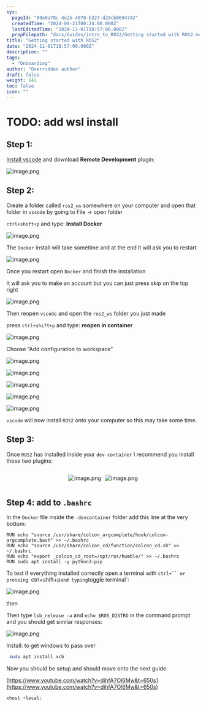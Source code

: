 ```yaml
---
sys:
  pageId: "89e0a78c-4e2b-4070-b327-d28cb0694742"
  createdTime: "2024-08-21T00:24:00.000Z"
  lastEditedTime: "2024-11-01T18:57:00.000Z"
  propFilepath: "docs/Guides/intro_to_ROS2/Getting started with ROS2.md"
title: "Getting started with ROS2"
date: "2024-11-01T18:57:00.000Z"
description: ""
tags:
  - "Onboarding"
author: "Overridden author"
draft: false
weight: 141
toc: false
icon: ""
---
```


# TODO: add wsl install

## Step 1:

[Install vscode](https://code.visualstudio.com/download) and download **Remote Development** plugin:

![image.png](https://prod-files-secure.s3.us-west-2.amazonaws.com/d518164a-d88e-44d1-a4ee-3adb3bd8bce0/efb52993-1881-4a40-b95e-6f020334f022/image.png?X-Amz-Algorithm=AWS4-HMAC-SHA256&X-Amz-Content-Sha256=UNSIGNED-PAYLOAD&X-Amz-Credential=ASIAZI2LB466QAUOUJUC%2F20250413%2Fus-west-2%2Fs3%2Faws4_request&X-Amz-Date=20250413T170344Z&X-Amz-Expires=3600&X-Amz-Security-Token=IQoJb3JpZ2luX2VjEHUaCXVzLXdlc3QtMiJHMEUCIQCQMHQiEvTPrgDxxhI7i06%2B6d1jwJLpx98TBAjmBPS4MAIgAg78%2B6HJ0KuztO9Xi6KTvUx6x1geBObVzkuWjWVuCH8qiAQI7v%2F%2F%2F%2F%2F%2F%2F%2F%2F%2FARAAGgw2Mzc0MjMxODM4MDUiDBKwLXWxxoqusaSrtyrcAzvfR6AmtXNlrsJWpKNiIMdYDBOwALJa2mKJVvl2JiQVCV%2FkTjHJebROaKuj1GU4f0Pma4WRb2LAvnUjDinVFrixdFRlCRobHzMnNZHLR9zmQp0Nfy%2FFCOq3YWcSva7hhBIcI55PPJ0KCwqFKVXC1Yeysa0cICuAahnmVGTvQBrUOc91GQtVipyOezeZ75UADUYBqxBKIYIORM08DKOdz9OPeMrRMB5GlC4g8aCI7QUKx%2FZqKN%2BCnyWjDmx88GsVnbgfGjoDJ80K7FxI9n0%2BkanScIoyfUhA2qbfVLXH56DFbLFhDWTjSZu3hEPe6SUvoVwMA%2Bq0oBV7Gt0GhnXIEU%2FOUhb0er6UXcJrF5O2X%2BppJRQkNMHX7A6DgMVu82u6GWR26ApOLx87R1dd3F%2F8eB6X1VQ2Bs4R3huCZnJ%2BONS%2FvyOhSyOV5PJEDrqRfGJ%2FG%2FzEbrfXVwMqD2G6BG7KYR4yeHbIXp4g4GZgU9BS3ubJbh2nD59KWrD1Qn9Zo6aTEd2QwJlUTsHjsAaiBJaTOGR%2F%2FQUgKyl3hphvwKbCA6krHf0YYOlsvoJ689MSQ%2F3moobyhHClZZOEJ%2BTMijWZnjOiG6x5%2B%2FwNyO4mPiutu5t6HnrPpPbLeO81rVijMJru7r8GOqUBorI8X80G86%2BYywbc3z2rNkdNBVpvZNvWj%2FSAgOaOMQtg8ZoaEoBpf9oypmZ1O0%2BxQL%2BCUgh5eQrLqLc%2Bwg8T9WsuNzfi7vqVZMRq%2Bi8Zh2x7mgi0SS3po1WBt6k1VVAsndnFrHnw8dyQOsiIKKVj3aXV1EHmd0sYkCah%2B3PljEENVJeppV3XZEKZ3siwEPiHljzvZcDwaXMri9A4A7klM6O3RtvD&X-Amz-Signature=29f3df636a27c418b9f3380a1ed9074096fd7fc00f50979fa0233e03a6eb4070&X-Amz-SignedHeaders=host&x-id=GetObject)

## Step 2:

Create a folder called `ros2_ws` somewhere on your computer and open that folder in `vscode` by going to File → open folder 

`ctrl+shift+p` and type: **Install Docker**

![image.png](https://prod-files-secure.s3.us-west-2.amazonaws.com/d518164a-d88e-44d1-a4ee-3adb3bd8bce0/2269dc0e-1cd5-47ff-bceb-c04ad9b2eab0/image.png?X-Amz-Algorithm=AWS4-HMAC-SHA256&X-Amz-Content-Sha256=UNSIGNED-PAYLOAD&X-Amz-Credential=ASIAZI2LB466QAUOUJUC%2F20250413%2Fus-west-2%2Fs3%2Faws4_request&X-Amz-Date=20250413T170344Z&X-Amz-Expires=3600&X-Amz-Security-Token=IQoJb3JpZ2luX2VjEHUaCXVzLXdlc3QtMiJHMEUCIQCQMHQiEvTPrgDxxhI7i06%2B6d1jwJLpx98TBAjmBPS4MAIgAg78%2B6HJ0KuztO9Xi6KTvUx6x1geBObVzkuWjWVuCH8qiAQI7v%2F%2F%2F%2F%2F%2F%2F%2F%2F%2FARAAGgw2Mzc0MjMxODM4MDUiDBKwLXWxxoqusaSrtyrcAzvfR6AmtXNlrsJWpKNiIMdYDBOwALJa2mKJVvl2JiQVCV%2FkTjHJebROaKuj1GU4f0Pma4WRb2LAvnUjDinVFrixdFRlCRobHzMnNZHLR9zmQp0Nfy%2FFCOq3YWcSva7hhBIcI55PPJ0KCwqFKVXC1Yeysa0cICuAahnmVGTvQBrUOc91GQtVipyOezeZ75UADUYBqxBKIYIORM08DKOdz9OPeMrRMB5GlC4g8aCI7QUKx%2FZqKN%2BCnyWjDmx88GsVnbgfGjoDJ80K7FxI9n0%2BkanScIoyfUhA2qbfVLXH56DFbLFhDWTjSZu3hEPe6SUvoVwMA%2Bq0oBV7Gt0GhnXIEU%2FOUhb0er6UXcJrF5O2X%2BppJRQkNMHX7A6DgMVu82u6GWR26ApOLx87R1dd3F%2F8eB6X1VQ2Bs4R3huCZnJ%2BONS%2FvyOhSyOV5PJEDrqRfGJ%2FG%2FzEbrfXVwMqD2G6BG7KYR4yeHbIXp4g4GZgU9BS3ubJbh2nD59KWrD1Qn9Zo6aTEd2QwJlUTsHjsAaiBJaTOGR%2F%2FQUgKyl3hphvwKbCA6krHf0YYOlsvoJ689MSQ%2F3moobyhHClZZOEJ%2BTMijWZnjOiG6x5%2B%2FwNyO4mPiutu5t6HnrPpPbLeO81rVijMJru7r8GOqUBorI8X80G86%2BYywbc3z2rNkdNBVpvZNvWj%2FSAgOaOMQtg8ZoaEoBpf9oypmZ1O0%2BxQL%2BCUgh5eQrLqLc%2Bwg8T9WsuNzfi7vqVZMRq%2Bi8Zh2x7mgi0SS3po1WBt6k1VVAsndnFrHnw8dyQOsiIKKVj3aXV1EHmd0sYkCah%2B3PljEENVJeppV3XZEKZ3siwEPiHljzvZcDwaXMri9A4A7klM6O3RtvD&X-Amz-Signature=5d154c53de23236820e931cd14337233c3d6eca961f835ea6132fa35d4b90f90&X-Amz-SignedHeaders=host&x-id=GetObject)

The `Docker` install will take sometime and at the end it will ask you to restart

![image.png](https://prod-files-secure.s3.us-west-2.amazonaws.com/d518164a-d88e-44d1-a4ee-3adb3bd8bce0/ed233f78-be33-4b1f-b89c-9c346c0e961e/image.png?X-Amz-Algorithm=AWS4-HMAC-SHA256&X-Amz-Content-Sha256=UNSIGNED-PAYLOAD&X-Amz-Credential=ASIAZI2LB466QAUOUJUC%2F20250413%2Fus-west-2%2Fs3%2Faws4_request&X-Amz-Date=20250413T170344Z&X-Amz-Expires=3600&X-Amz-Security-Token=IQoJb3JpZ2luX2VjEHUaCXVzLXdlc3QtMiJHMEUCIQCQMHQiEvTPrgDxxhI7i06%2B6d1jwJLpx98TBAjmBPS4MAIgAg78%2B6HJ0KuztO9Xi6KTvUx6x1geBObVzkuWjWVuCH8qiAQI7v%2F%2F%2F%2F%2F%2F%2F%2F%2F%2FARAAGgw2Mzc0MjMxODM4MDUiDBKwLXWxxoqusaSrtyrcAzvfR6AmtXNlrsJWpKNiIMdYDBOwALJa2mKJVvl2JiQVCV%2FkTjHJebROaKuj1GU4f0Pma4WRb2LAvnUjDinVFrixdFRlCRobHzMnNZHLR9zmQp0Nfy%2FFCOq3YWcSva7hhBIcI55PPJ0KCwqFKVXC1Yeysa0cICuAahnmVGTvQBrUOc91GQtVipyOezeZ75UADUYBqxBKIYIORM08DKOdz9OPeMrRMB5GlC4g8aCI7QUKx%2FZqKN%2BCnyWjDmx88GsVnbgfGjoDJ80K7FxI9n0%2BkanScIoyfUhA2qbfVLXH56DFbLFhDWTjSZu3hEPe6SUvoVwMA%2Bq0oBV7Gt0GhnXIEU%2FOUhb0er6UXcJrF5O2X%2BppJRQkNMHX7A6DgMVu82u6GWR26ApOLx87R1dd3F%2F8eB6X1VQ2Bs4R3huCZnJ%2BONS%2FvyOhSyOV5PJEDrqRfGJ%2FG%2FzEbrfXVwMqD2G6BG7KYR4yeHbIXp4g4GZgU9BS3ubJbh2nD59KWrD1Qn9Zo6aTEd2QwJlUTsHjsAaiBJaTOGR%2F%2FQUgKyl3hphvwKbCA6krHf0YYOlsvoJ689MSQ%2F3moobyhHClZZOEJ%2BTMijWZnjOiG6x5%2B%2FwNyO4mPiutu5t6HnrPpPbLeO81rVijMJru7r8GOqUBorI8X80G86%2BYywbc3z2rNkdNBVpvZNvWj%2FSAgOaOMQtg8ZoaEoBpf9oypmZ1O0%2BxQL%2BCUgh5eQrLqLc%2Bwg8T9WsuNzfi7vqVZMRq%2Bi8Zh2x7mgi0SS3po1WBt6k1VVAsndnFrHnw8dyQOsiIKKVj3aXV1EHmd0sYkCah%2B3PljEENVJeppV3XZEKZ3siwEPiHljzvZcDwaXMri9A4A7klM6O3RtvD&X-Amz-Signature=3093ee18946156d4248c4a0b766fa7112f637e24bbf2c6a78b68e2cce4a27a56&X-Amz-SignedHeaders=host&x-id=GetObject)

Once you restart open `Docker` and finish the installation

It will ask you to make an account but you can just press skip on the top right

![image.png](https://prod-files-secure.s3.us-west-2.amazonaws.com/d518164a-d88e-44d1-a4ee-3adb3bd8bce0/21010ad9-1659-4fd9-9f59-9932a09b2a3d/image.png?X-Amz-Algorithm=AWS4-HMAC-SHA256&X-Amz-Content-Sha256=UNSIGNED-PAYLOAD&X-Amz-Credential=ASIAZI2LB466QAUOUJUC%2F20250413%2Fus-west-2%2Fs3%2Faws4_request&X-Amz-Date=20250413T170344Z&X-Amz-Expires=3600&X-Amz-Security-Token=IQoJb3JpZ2luX2VjEHUaCXVzLXdlc3QtMiJHMEUCIQCQMHQiEvTPrgDxxhI7i06%2B6d1jwJLpx98TBAjmBPS4MAIgAg78%2B6HJ0KuztO9Xi6KTvUx6x1geBObVzkuWjWVuCH8qiAQI7v%2F%2F%2F%2F%2F%2F%2F%2F%2F%2FARAAGgw2Mzc0MjMxODM4MDUiDBKwLXWxxoqusaSrtyrcAzvfR6AmtXNlrsJWpKNiIMdYDBOwALJa2mKJVvl2JiQVCV%2FkTjHJebROaKuj1GU4f0Pma4WRb2LAvnUjDinVFrixdFRlCRobHzMnNZHLR9zmQp0Nfy%2FFCOq3YWcSva7hhBIcI55PPJ0KCwqFKVXC1Yeysa0cICuAahnmVGTvQBrUOc91GQtVipyOezeZ75UADUYBqxBKIYIORM08DKOdz9OPeMrRMB5GlC4g8aCI7QUKx%2FZqKN%2BCnyWjDmx88GsVnbgfGjoDJ80K7FxI9n0%2BkanScIoyfUhA2qbfVLXH56DFbLFhDWTjSZu3hEPe6SUvoVwMA%2Bq0oBV7Gt0GhnXIEU%2FOUhb0er6UXcJrF5O2X%2BppJRQkNMHX7A6DgMVu82u6GWR26ApOLx87R1dd3F%2F8eB6X1VQ2Bs4R3huCZnJ%2BONS%2FvyOhSyOV5PJEDrqRfGJ%2FG%2FzEbrfXVwMqD2G6BG7KYR4yeHbIXp4g4GZgU9BS3ubJbh2nD59KWrD1Qn9Zo6aTEd2QwJlUTsHjsAaiBJaTOGR%2F%2FQUgKyl3hphvwKbCA6krHf0YYOlsvoJ689MSQ%2F3moobyhHClZZOEJ%2BTMijWZnjOiG6x5%2B%2FwNyO4mPiutu5t6HnrPpPbLeO81rVijMJru7r8GOqUBorI8X80G86%2BYywbc3z2rNkdNBVpvZNvWj%2FSAgOaOMQtg8ZoaEoBpf9oypmZ1O0%2BxQL%2BCUgh5eQrLqLc%2Bwg8T9WsuNzfi7vqVZMRq%2Bi8Zh2x7mgi0SS3po1WBt6k1VVAsndnFrHnw8dyQOsiIKKVj3aXV1EHmd0sYkCah%2B3PljEENVJeppV3XZEKZ3siwEPiHljzvZcDwaXMri9A4A7klM6O3RtvD&X-Amz-Signature=2351c483e75805bdeb4612fc188d733994143d7fcc3fe78bb735d1ad54f2c205&X-Amz-SignedHeaders=host&x-id=GetObject)

Then reopen `vscode` and open the `ros2_ws` folder you just made

press `ctrl+shift+p` and type: **reopen in container**

![image.png](https://prod-files-secure.s3.us-west-2.amazonaws.com/d518164a-d88e-44d1-a4ee-3adb3bd8bce0/4e93b8c2-41ad-488c-8095-c74205196118/image.png?X-Amz-Algorithm=AWS4-HMAC-SHA256&X-Amz-Content-Sha256=UNSIGNED-PAYLOAD&X-Amz-Credential=ASIAZI2LB466QAUOUJUC%2F20250413%2Fus-west-2%2Fs3%2Faws4_request&X-Amz-Date=20250413T170344Z&X-Amz-Expires=3600&X-Amz-Security-Token=IQoJb3JpZ2luX2VjEHUaCXVzLXdlc3QtMiJHMEUCIQCQMHQiEvTPrgDxxhI7i06%2B6d1jwJLpx98TBAjmBPS4MAIgAg78%2B6HJ0KuztO9Xi6KTvUx6x1geBObVzkuWjWVuCH8qiAQI7v%2F%2F%2F%2F%2F%2F%2F%2F%2F%2FARAAGgw2Mzc0MjMxODM4MDUiDBKwLXWxxoqusaSrtyrcAzvfR6AmtXNlrsJWpKNiIMdYDBOwALJa2mKJVvl2JiQVCV%2FkTjHJebROaKuj1GU4f0Pma4WRb2LAvnUjDinVFrixdFRlCRobHzMnNZHLR9zmQp0Nfy%2FFCOq3YWcSva7hhBIcI55PPJ0KCwqFKVXC1Yeysa0cICuAahnmVGTvQBrUOc91GQtVipyOezeZ75UADUYBqxBKIYIORM08DKOdz9OPeMrRMB5GlC4g8aCI7QUKx%2FZqKN%2BCnyWjDmx88GsVnbgfGjoDJ80K7FxI9n0%2BkanScIoyfUhA2qbfVLXH56DFbLFhDWTjSZu3hEPe6SUvoVwMA%2Bq0oBV7Gt0GhnXIEU%2FOUhb0er6UXcJrF5O2X%2BppJRQkNMHX7A6DgMVu82u6GWR26ApOLx87R1dd3F%2F8eB6X1VQ2Bs4R3huCZnJ%2BONS%2FvyOhSyOV5PJEDrqRfGJ%2FG%2FzEbrfXVwMqD2G6BG7KYR4yeHbIXp4g4GZgU9BS3ubJbh2nD59KWrD1Qn9Zo6aTEd2QwJlUTsHjsAaiBJaTOGR%2F%2FQUgKyl3hphvwKbCA6krHf0YYOlsvoJ689MSQ%2F3moobyhHClZZOEJ%2BTMijWZnjOiG6x5%2B%2FwNyO4mPiutu5t6HnrPpPbLeO81rVijMJru7r8GOqUBorI8X80G86%2BYywbc3z2rNkdNBVpvZNvWj%2FSAgOaOMQtg8ZoaEoBpf9oypmZ1O0%2BxQL%2BCUgh5eQrLqLc%2Bwg8T9WsuNzfi7vqVZMRq%2Bi8Zh2x7mgi0SS3po1WBt6k1VVAsndnFrHnw8dyQOsiIKKVj3aXV1EHmd0sYkCah%2B3PljEENVJeppV3XZEKZ3siwEPiHljzvZcDwaXMri9A4A7klM6O3RtvD&X-Amz-Signature=5551659db736584448882511fb28b6452e57724383b214106f7675ef2ea40d70&X-Amz-SignedHeaders=host&x-id=GetObject)

Choose “Add configuration to workspace”

![image.png](https://prod-files-secure.s3.us-west-2.amazonaws.com/d518164a-d88e-44d1-a4ee-3adb3bd8bce0/9560b282-5060-4989-ba37-97e7b2c22476/image.png?X-Amz-Algorithm=AWS4-HMAC-SHA256&X-Amz-Content-Sha256=UNSIGNED-PAYLOAD&X-Amz-Credential=ASIAZI2LB466QAUOUJUC%2F20250413%2Fus-west-2%2Fs3%2Faws4_request&X-Amz-Date=20250413T170344Z&X-Amz-Expires=3600&X-Amz-Security-Token=IQoJb3JpZ2luX2VjEHUaCXVzLXdlc3QtMiJHMEUCIQCQMHQiEvTPrgDxxhI7i06%2B6d1jwJLpx98TBAjmBPS4MAIgAg78%2B6HJ0KuztO9Xi6KTvUx6x1geBObVzkuWjWVuCH8qiAQI7v%2F%2F%2F%2F%2F%2F%2F%2F%2F%2FARAAGgw2Mzc0MjMxODM4MDUiDBKwLXWxxoqusaSrtyrcAzvfR6AmtXNlrsJWpKNiIMdYDBOwALJa2mKJVvl2JiQVCV%2FkTjHJebROaKuj1GU4f0Pma4WRb2LAvnUjDinVFrixdFRlCRobHzMnNZHLR9zmQp0Nfy%2FFCOq3YWcSva7hhBIcI55PPJ0KCwqFKVXC1Yeysa0cICuAahnmVGTvQBrUOc91GQtVipyOezeZ75UADUYBqxBKIYIORM08DKOdz9OPeMrRMB5GlC4g8aCI7QUKx%2FZqKN%2BCnyWjDmx88GsVnbgfGjoDJ80K7FxI9n0%2BkanScIoyfUhA2qbfVLXH56DFbLFhDWTjSZu3hEPe6SUvoVwMA%2Bq0oBV7Gt0GhnXIEU%2FOUhb0er6UXcJrF5O2X%2BppJRQkNMHX7A6DgMVu82u6GWR26ApOLx87R1dd3F%2F8eB6X1VQ2Bs4R3huCZnJ%2BONS%2FvyOhSyOV5PJEDrqRfGJ%2FG%2FzEbrfXVwMqD2G6BG7KYR4yeHbIXp4g4GZgU9BS3ubJbh2nD59KWrD1Qn9Zo6aTEd2QwJlUTsHjsAaiBJaTOGR%2F%2FQUgKyl3hphvwKbCA6krHf0YYOlsvoJ689MSQ%2F3moobyhHClZZOEJ%2BTMijWZnjOiG6x5%2B%2FwNyO4mPiutu5t6HnrPpPbLeO81rVijMJru7r8GOqUBorI8X80G86%2BYywbc3z2rNkdNBVpvZNvWj%2FSAgOaOMQtg8ZoaEoBpf9oypmZ1O0%2BxQL%2BCUgh5eQrLqLc%2Bwg8T9WsuNzfi7vqVZMRq%2Bi8Zh2x7mgi0SS3po1WBt6k1VVAsndnFrHnw8dyQOsiIKKVj3aXV1EHmd0sYkCah%2B3PljEENVJeppV3XZEKZ3siwEPiHljzvZcDwaXMri9A4A7klM6O3RtvD&X-Amz-Signature=f5fa5094c1d055af508e50f8653e6051ae95d71362e7e9a8455f82c0ea881b96&X-Amz-SignedHeaders=host&x-id=GetObject)

![image.png](https://prod-files-secure.s3.us-west-2.amazonaws.com/d518164a-d88e-44d1-a4ee-3adb3bd8bce0/2ee63f81-886b-48e8-a553-dc6e5eac99e4/image.png?X-Amz-Algorithm=AWS4-HMAC-SHA256&X-Amz-Content-Sha256=UNSIGNED-PAYLOAD&X-Amz-Credential=ASIAZI2LB466QAUOUJUC%2F20250413%2Fus-west-2%2Fs3%2Faws4_request&X-Amz-Date=20250413T170344Z&X-Amz-Expires=3600&X-Amz-Security-Token=IQoJb3JpZ2luX2VjEHUaCXVzLXdlc3QtMiJHMEUCIQCQMHQiEvTPrgDxxhI7i06%2B6d1jwJLpx98TBAjmBPS4MAIgAg78%2B6HJ0KuztO9Xi6KTvUx6x1geBObVzkuWjWVuCH8qiAQI7v%2F%2F%2F%2F%2F%2F%2F%2F%2F%2FARAAGgw2Mzc0MjMxODM4MDUiDBKwLXWxxoqusaSrtyrcAzvfR6AmtXNlrsJWpKNiIMdYDBOwALJa2mKJVvl2JiQVCV%2FkTjHJebROaKuj1GU4f0Pma4WRb2LAvnUjDinVFrixdFRlCRobHzMnNZHLR9zmQp0Nfy%2FFCOq3YWcSva7hhBIcI55PPJ0KCwqFKVXC1Yeysa0cICuAahnmVGTvQBrUOc91GQtVipyOezeZ75UADUYBqxBKIYIORM08DKOdz9OPeMrRMB5GlC4g8aCI7QUKx%2FZqKN%2BCnyWjDmx88GsVnbgfGjoDJ80K7FxI9n0%2BkanScIoyfUhA2qbfVLXH56DFbLFhDWTjSZu3hEPe6SUvoVwMA%2Bq0oBV7Gt0GhnXIEU%2FOUhb0er6UXcJrF5O2X%2BppJRQkNMHX7A6DgMVu82u6GWR26ApOLx87R1dd3F%2F8eB6X1VQ2Bs4R3huCZnJ%2BONS%2FvyOhSyOV5PJEDrqRfGJ%2FG%2FzEbrfXVwMqD2G6BG7KYR4yeHbIXp4g4GZgU9BS3ubJbh2nD59KWrD1Qn9Zo6aTEd2QwJlUTsHjsAaiBJaTOGR%2F%2FQUgKyl3hphvwKbCA6krHf0YYOlsvoJ689MSQ%2F3moobyhHClZZOEJ%2BTMijWZnjOiG6x5%2B%2FwNyO4mPiutu5t6HnrPpPbLeO81rVijMJru7r8GOqUBorI8X80G86%2BYywbc3z2rNkdNBVpvZNvWj%2FSAgOaOMQtg8ZoaEoBpf9oypmZ1O0%2BxQL%2BCUgh5eQrLqLc%2Bwg8T9WsuNzfi7vqVZMRq%2Bi8Zh2x7mgi0SS3po1WBt6k1VVAsndnFrHnw8dyQOsiIKKVj3aXV1EHmd0sYkCah%2B3PljEENVJeppV3XZEKZ3siwEPiHljzvZcDwaXMri9A4A7klM6O3RtvD&X-Amz-Signature=09b80039e6bc32ccf4adefeb247bca5d5776624b855b115cc5d861c804493c01&X-Amz-SignedHeaders=host&x-id=GetObject)

![image.png](https://prod-files-secure.s3.us-west-2.amazonaws.com/d518164a-d88e-44d1-a4ee-3adb3bd8bce0/ae1580b2-b048-407e-aed9-b584224a7a04/image.png?X-Amz-Algorithm=AWS4-HMAC-SHA256&X-Amz-Content-Sha256=UNSIGNED-PAYLOAD&X-Amz-Credential=ASIAZI2LB466QAUOUJUC%2F20250413%2Fus-west-2%2Fs3%2Faws4_request&X-Amz-Date=20250413T170344Z&X-Amz-Expires=3600&X-Amz-Security-Token=IQoJb3JpZ2luX2VjEHUaCXVzLXdlc3QtMiJHMEUCIQCQMHQiEvTPrgDxxhI7i06%2B6d1jwJLpx98TBAjmBPS4MAIgAg78%2B6HJ0KuztO9Xi6KTvUx6x1geBObVzkuWjWVuCH8qiAQI7v%2F%2F%2F%2F%2F%2F%2F%2F%2F%2FARAAGgw2Mzc0MjMxODM4MDUiDBKwLXWxxoqusaSrtyrcAzvfR6AmtXNlrsJWpKNiIMdYDBOwALJa2mKJVvl2JiQVCV%2FkTjHJebROaKuj1GU4f0Pma4WRb2LAvnUjDinVFrixdFRlCRobHzMnNZHLR9zmQp0Nfy%2FFCOq3YWcSva7hhBIcI55PPJ0KCwqFKVXC1Yeysa0cICuAahnmVGTvQBrUOc91GQtVipyOezeZ75UADUYBqxBKIYIORM08DKOdz9OPeMrRMB5GlC4g8aCI7QUKx%2FZqKN%2BCnyWjDmx88GsVnbgfGjoDJ80K7FxI9n0%2BkanScIoyfUhA2qbfVLXH56DFbLFhDWTjSZu3hEPe6SUvoVwMA%2Bq0oBV7Gt0GhnXIEU%2FOUhb0er6UXcJrF5O2X%2BppJRQkNMHX7A6DgMVu82u6GWR26ApOLx87R1dd3F%2F8eB6X1VQ2Bs4R3huCZnJ%2BONS%2FvyOhSyOV5PJEDrqRfGJ%2FG%2FzEbrfXVwMqD2G6BG7KYR4yeHbIXp4g4GZgU9BS3ubJbh2nD59KWrD1Qn9Zo6aTEd2QwJlUTsHjsAaiBJaTOGR%2F%2FQUgKyl3hphvwKbCA6krHf0YYOlsvoJ689MSQ%2F3moobyhHClZZOEJ%2BTMijWZnjOiG6x5%2B%2FwNyO4mPiutu5t6HnrPpPbLeO81rVijMJru7r8GOqUBorI8X80G86%2BYywbc3z2rNkdNBVpvZNvWj%2FSAgOaOMQtg8ZoaEoBpf9oypmZ1O0%2BxQL%2BCUgh5eQrLqLc%2Bwg8T9WsuNzfi7vqVZMRq%2Bi8Zh2x7mgi0SS3po1WBt6k1VVAsndnFrHnw8dyQOsiIKKVj3aXV1EHmd0sYkCah%2B3PljEENVJeppV3XZEKZ3siwEPiHljzvZcDwaXMri9A4A7klM6O3RtvD&X-Amz-Signature=ae917fe7f4a8ea357492137ff60cc1453dd98ef898b246aa0b323798dc40d940&X-Amz-SignedHeaders=host&x-id=GetObject)

![image.png](https://prod-files-secure.s3.us-west-2.amazonaws.com/d518164a-d88e-44d1-a4ee-3adb3bd8bce0/53255b28-f75e-430f-b9e3-c0ac8577e42b/image.png?X-Amz-Algorithm=AWS4-HMAC-SHA256&X-Amz-Content-Sha256=UNSIGNED-PAYLOAD&X-Amz-Credential=ASIAZI2LB466QAUOUJUC%2F20250413%2Fus-west-2%2Fs3%2Faws4_request&X-Amz-Date=20250413T170344Z&X-Amz-Expires=3600&X-Amz-Security-Token=IQoJb3JpZ2luX2VjEHUaCXVzLXdlc3QtMiJHMEUCIQCQMHQiEvTPrgDxxhI7i06%2B6d1jwJLpx98TBAjmBPS4MAIgAg78%2B6HJ0KuztO9Xi6KTvUx6x1geBObVzkuWjWVuCH8qiAQI7v%2F%2F%2F%2F%2F%2F%2F%2F%2F%2FARAAGgw2Mzc0MjMxODM4MDUiDBKwLXWxxoqusaSrtyrcAzvfR6AmtXNlrsJWpKNiIMdYDBOwALJa2mKJVvl2JiQVCV%2FkTjHJebROaKuj1GU4f0Pma4WRb2LAvnUjDinVFrixdFRlCRobHzMnNZHLR9zmQp0Nfy%2FFCOq3YWcSva7hhBIcI55PPJ0KCwqFKVXC1Yeysa0cICuAahnmVGTvQBrUOc91GQtVipyOezeZ75UADUYBqxBKIYIORM08DKOdz9OPeMrRMB5GlC4g8aCI7QUKx%2FZqKN%2BCnyWjDmx88GsVnbgfGjoDJ80K7FxI9n0%2BkanScIoyfUhA2qbfVLXH56DFbLFhDWTjSZu3hEPe6SUvoVwMA%2Bq0oBV7Gt0GhnXIEU%2FOUhb0er6UXcJrF5O2X%2BppJRQkNMHX7A6DgMVu82u6GWR26ApOLx87R1dd3F%2F8eB6X1VQ2Bs4R3huCZnJ%2BONS%2FvyOhSyOV5PJEDrqRfGJ%2FG%2FzEbrfXVwMqD2G6BG7KYR4yeHbIXp4g4GZgU9BS3ubJbh2nD59KWrD1Qn9Zo6aTEd2QwJlUTsHjsAaiBJaTOGR%2F%2FQUgKyl3hphvwKbCA6krHf0YYOlsvoJ689MSQ%2F3moobyhHClZZOEJ%2BTMijWZnjOiG6x5%2B%2FwNyO4mPiutu5t6HnrPpPbLeO81rVijMJru7r8GOqUBorI8X80G86%2BYywbc3z2rNkdNBVpvZNvWj%2FSAgOaOMQtg8ZoaEoBpf9oypmZ1O0%2BxQL%2BCUgh5eQrLqLc%2Bwg8T9WsuNzfi7vqVZMRq%2Bi8Zh2x7mgi0SS3po1WBt6k1VVAsndnFrHnw8dyQOsiIKKVj3aXV1EHmd0sYkCah%2B3PljEENVJeppV3XZEKZ3siwEPiHljzvZcDwaXMri9A4A7klM6O3RtvD&X-Amz-Signature=ceb8a0842e564f27b281937d0bc016fbf0e90e8aa7fd9609f51c9a069dbfc665&X-Amz-SignedHeaders=host&x-id=GetObject)

![image.png](https://prod-files-secure.s3.us-west-2.amazonaws.com/d518164a-d88e-44d1-a4ee-3adb3bd8bce0/7c562767-5af9-4ffb-97d1-327bcdf4ee00/image.png?X-Amz-Algorithm=AWS4-HMAC-SHA256&X-Amz-Content-Sha256=UNSIGNED-PAYLOAD&X-Amz-Credential=ASIAZI2LB466QAUOUJUC%2F20250413%2Fus-west-2%2Fs3%2Faws4_request&X-Amz-Date=20250413T170344Z&X-Amz-Expires=3600&X-Amz-Security-Token=IQoJb3JpZ2luX2VjEHUaCXVzLXdlc3QtMiJHMEUCIQCQMHQiEvTPrgDxxhI7i06%2B6d1jwJLpx98TBAjmBPS4MAIgAg78%2B6HJ0KuztO9Xi6KTvUx6x1geBObVzkuWjWVuCH8qiAQI7v%2F%2F%2F%2F%2F%2F%2F%2F%2F%2FARAAGgw2Mzc0MjMxODM4MDUiDBKwLXWxxoqusaSrtyrcAzvfR6AmtXNlrsJWpKNiIMdYDBOwALJa2mKJVvl2JiQVCV%2FkTjHJebROaKuj1GU4f0Pma4WRb2LAvnUjDinVFrixdFRlCRobHzMnNZHLR9zmQp0Nfy%2FFCOq3YWcSva7hhBIcI55PPJ0KCwqFKVXC1Yeysa0cICuAahnmVGTvQBrUOc91GQtVipyOezeZ75UADUYBqxBKIYIORM08DKOdz9OPeMrRMB5GlC4g8aCI7QUKx%2FZqKN%2BCnyWjDmx88GsVnbgfGjoDJ80K7FxI9n0%2BkanScIoyfUhA2qbfVLXH56DFbLFhDWTjSZu3hEPe6SUvoVwMA%2Bq0oBV7Gt0GhnXIEU%2FOUhb0er6UXcJrF5O2X%2BppJRQkNMHX7A6DgMVu82u6GWR26ApOLx87R1dd3F%2F8eB6X1VQ2Bs4R3huCZnJ%2BONS%2FvyOhSyOV5PJEDrqRfGJ%2FG%2FzEbrfXVwMqD2G6BG7KYR4yeHbIXp4g4GZgU9BS3ubJbh2nD59KWrD1Qn9Zo6aTEd2QwJlUTsHjsAaiBJaTOGR%2F%2FQUgKyl3hphvwKbCA6krHf0YYOlsvoJ689MSQ%2F3moobyhHClZZOEJ%2BTMijWZnjOiG6x5%2B%2FwNyO4mPiutu5t6HnrPpPbLeO81rVijMJru7r8GOqUBorI8X80G86%2BYywbc3z2rNkdNBVpvZNvWj%2FSAgOaOMQtg8ZoaEoBpf9oypmZ1O0%2BxQL%2BCUgh5eQrLqLc%2Bwg8T9WsuNzfi7vqVZMRq%2Bi8Zh2x7mgi0SS3po1WBt6k1VVAsndnFrHnw8dyQOsiIKKVj3aXV1EHmd0sYkCah%2B3PljEENVJeppV3XZEKZ3siwEPiHljzvZcDwaXMri9A4A7klM6O3RtvD&X-Amz-Signature=7026427f46c3d87a221428bae62e3f1765bd5163444d4d1e766667807a3cb4f9&X-Amz-SignedHeaders=host&x-id=GetObject)

`vscode` will now install `ROS2` onto your computer so this may take some time.

## Step 3:

Once `ROS2` has installed inside your `dev-container` I recommend you install these two plugins:

<div style="display: flex;flex-direction: row; column-gap:10px; max-width: 630px;justify-content: center;">
<div>

![image.png](https://prod-files-secure.s3.us-west-2.amazonaws.com/d518164a-d88e-44d1-a4ee-3adb3bd8bce0/3fc3d550-5a54-4ba1-ba6b-faa01cdb7369/image.png?X-Amz-Algorithm=AWS4-HMAC-SHA256&X-Amz-Content-Sha256=UNSIGNED-PAYLOAD&X-Amz-Credential=ASIAZI2LB466YUXQMPAM%2F20250413%2Fus-west-2%2Fs3%2Faws4_request&X-Amz-Date=20250413T170350Z&X-Amz-Expires=3600&X-Amz-Security-Token=IQoJb3JpZ2luX2VjEHUaCXVzLXdlc3QtMiJIMEYCIQCVcQUo1MHohvLSoAom86LM7HqlE%2B3cPtYyefZKFfS1ugIhAPjOiZOUSb6UgRZSJaFoEzXFmEk%2BYYBsHuXN4iS9JrvPKogECO7%2F%2F%2F%2F%2F%2F%2F%2F%2F%2FwEQABoMNjM3NDIzMTgzODA1Igz6YozLvAKN%2BzUk2noq3ANjRR1IJPgWTWja4eFenkcD1QIFov5CVgNkGaQySLCm9FMUlDXc6npk63MNDRH%2B%2BN6scBH%2BcX9rcRIjV7HKFeF8pO97BS3tvRCX2X7iSoMy3IWmbb2AsWE6EhGnaWqXSeB7F2PolaAAjfB8LMvzLMcsekzdtHkkkW%2BUaSbtX4Nbu51ZtFLbo%2Ba1e0ZnG8M75%2BrMvssBqwlTELFQjKTmHmEmtfv%2BcX%2B77aJfyB%2BM%2FfxfPtfmCxVlc2wWCdaDlWbbHEDtVtkKnu6jvojjvbHqukvreMMeO7bd9KYuSadHQzyFHN0wG1u%2BIu8h0ZVV3m2YpidN5iuAve3B9%2B3DhjVOuWv4wjC8hTdb%2FFGokovSo8TkGkS7BzBSSq99gutZxsBUUYg7KWnfH9zHuXXTqnWk6fHH4oZJy5olQVl89qLddnDclJWEBwZs9k%2By6rjCDWYX6Oa3PrpNyVyaPJLG%2F%2Fqz5Gd1H8PLFTdEXgBU20UozO4mm7zNn6HXuNCThkEMRS05ydFOVX81lbiUJOoBnmMQJ8Sh8ZjkrpDShbAOtpD6v4vLNsLWKUggkMT489hSkrUyECROvkO9x3kSb0OeDKbfDiXNgqgn9%2FG23eqV0upECPWWSMk6FBqh48vqwHb6xTC55%2B6%2FBjqkAYy2TPnJGHiF4KqXqe%2FpO1DKxLaiLx3geH4m3wvDA7NRuXd%2Bcut9VyrFVuEb3zLdBPtTaUM6PiRvU0YxsHwEutvyqBRzj4ZPAaHxw1ZHJpAj72LpKdWaJX%2BotKSYXsYYNhi0xQklbXsNDM86SGVtwINJMYdqltlR8DnEdksssuLs6xiO5%2B1Vqa2zdHLSRsPqzPhHha1GWDXXwXRtCMjF71aiU6Mj&X-Amz-Signature=ecd9ef860d2ac1620e9dcf3608f5dc4bec8fee079d71e86879bfe35707482494&X-Amz-SignedHeaders=host&x-id=GetObject)

</div>
<div>

![image.png](https://prod-files-secure.s3.us-west-2.amazonaws.com/d518164a-d88e-44d1-a4ee-3adb3bd8bce0/d994cc66-13c2-4093-a5a3-f84cf4601a82/image.png?X-Amz-Algorithm=AWS4-HMAC-SHA256&X-Amz-Content-Sha256=UNSIGNED-PAYLOAD&X-Amz-Credential=ASIAZI2LB4664SDCQJZS%2F20250413%2Fus-west-2%2Fs3%2Faws4_request&X-Amz-Date=20250413T170350Z&X-Amz-Expires=3600&X-Amz-Security-Token=IQoJb3JpZ2luX2VjEHQaCXVzLXdlc3QtMiJGMEQCICN9rFhH3jIjz7mLLgKlQjF5jtq%2F20WptjSYodxvr%2FOLAiAlEXlmN7QRT%2BII037Iu%2Bh2%2BMiIl6v4Yw61EAYKxXutGyqIBAjs%2F%2F%2F%2F%2F%2F%2F%2F%2F%2F8BEAAaDDYzNzQyMzE4MzgwNSIMYdM%2BkxnnnK1v3kUgKtwDBfK6BPptmMn4yC3bxY0uf5TwpNKcSiIFATUiuzSOWr3L0%2FDXcPa0HJVem4mYf19z5xkKfme%2BVjEy0L81wwTUEnVc1l9qShxQehA5QdremqJdoX6dpAXnsFzyb9ZASou7SFf6NVK2tkSgTwkbKrRQbnAr%2BVxiGeOqEf3R%2BRLlyOUmt4zQC9gcYpapUslolRwXoiUDybeCaLYZ58we%2BTDSyT6AGcvyPyS89rVCwO0MoBuowtyXI2NQEOKF0X8CEU0ll2%2FWB%2BbdO8j3TUmigQdvHvPouUryqh085CUYD7UgQFESYBfDgpz2C8VDSIHEGnDbyp4DFV17Aia%2BExa%2BrrNct1cuJiykt0TscGknhQCEfwv4RByEf4nD%2BP8EqGbMADmAo4SQqET1Nguj2j6X8M5uR0UxuorrsvPnWFKBAtmbK%2FAjcDwUT5g3OWX8iniYhmSbkvksM83zcDfwsLJEYtOt%2BP%2FxFGexWtOwDhjecNLZ2nlY1uWpO0vGHF9rwsrQUBmptIhiwk1H9xnmsry%2BljrCWBI5%2B5JtKywiV5OHAFEjLj38mPv%2BP244Yk8ux0VhddvqGBW9rg%2F0Y%2BFqqFvxTloOGWmj43eenv0EEvNNak84KErSrjycmpLeBRUXGEIwor3uvwY6pgG95RgH3kPJfaVR0fTKcSaagZu59yd5czMOKdPIo2leSi4HcI567mjPlZS1vTR%2FWJV9WtQrccHn9NCKJlVezjMaIQFvtgqDOz5rd8pa4TnwaeANZlTR9btwiG2VWjrUjNt60p%2Bp%2FGhD%2B0N3K3eLV2RbDs7fs9ncVdKvv99vuw3XiVWMnDlHkVqATWbeqo3etQ0pXaG5tro7UP%2B0v36SBxDv8aZJ8zH2&X-Amz-Signature=7681106adabf81537d5978530d1dcd3f7b900fd9e6e9fddb4955fdbe2cf2e54b&X-Amz-SignedHeaders=host&x-id=GetObject)

</div>
</div>

## Step 4: add to `.bashrc`

In the `Docker` file inside the `.devcontainer` folder add this line at the very bottom: 

```docker
RUN echo "source /usr/share/colcon_argcomplete/hook/colcon-argcomplete.bash" >> ~/.bashrc
RUN echo "source /usr/share/colcon_cd/function/colcon_cd.sh" >> ~/.bashrc
RUN echo "export _colcon_cd_root=/opt/ros/humble/" >> ~/.bashrc
RUN sudo apt install -y python3-pip 
```

To test if everything installed correctly open a terminal with `ctrl+`` or pressing `ctrl+shift+p` and typing `toggle terminal`:

![image.png](https://prod-files-secure.s3.us-west-2.amazonaws.com/d518164a-d88e-44d1-a4ee-3adb3bd8bce0/6a4943d8-b04e-4c02-9a58-775f3384d1a5/image.png?X-Amz-Algorithm=AWS4-HMAC-SHA256&X-Amz-Content-Sha256=UNSIGNED-PAYLOAD&X-Amz-Credential=ASIAZI2LB466QAUOUJUC%2F20250413%2Fus-west-2%2Fs3%2Faws4_request&X-Amz-Date=20250413T170344Z&X-Amz-Expires=3600&X-Amz-Security-Token=IQoJb3JpZ2luX2VjEHUaCXVzLXdlc3QtMiJHMEUCIQCQMHQiEvTPrgDxxhI7i06%2B6d1jwJLpx98TBAjmBPS4MAIgAg78%2B6HJ0KuztO9Xi6KTvUx6x1geBObVzkuWjWVuCH8qiAQI7v%2F%2F%2F%2F%2F%2F%2F%2F%2F%2FARAAGgw2Mzc0MjMxODM4MDUiDBKwLXWxxoqusaSrtyrcAzvfR6AmtXNlrsJWpKNiIMdYDBOwALJa2mKJVvl2JiQVCV%2FkTjHJebROaKuj1GU4f0Pma4WRb2LAvnUjDinVFrixdFRlCRobHzMnNZHLR9zmQp0Nfy%2FFCOq3YWcSva7hhBIcI55PPJ0KCwqFKVXC1Yeysa0cICuAahnmVGTvQBrUOc91GQtVipyOezeZ75UADUYBqxBKIYIORM08DKOdz9OPeMrRMB5GlC4g8aCI7QUKx%2FZqKN%2BCnyWjDmx88GsVnbgfGjoDJ80K7FxI9n0%2BkanScIoyfUhA2qbfVLXH56DFbLFhDWTjSZu3hEPe6SUvoVwMA%2Bq0oBV7Gt0GhnXIEU%2FOUhb0er6UXcJrF5O2X%2BppJRQkNMHX7A6DgMVu82u6GWR26ApOLx87R1dd3F%2F8eB6X1VQ2Bs4R3huCZnJ%2BONS%2FvyOhSyOV5PJEDrqRfGJ%2FG%2FzEbrfXVwMqD2G6BG7KYR4yeHbIXp4g4GZgU9BS3ubJbh2nD59KWrD1Qn9Zo6aTEd2QwJlUTsHjsAaiBJaTOGR%2F%2FQUgKyl3hphvwKbCA6krHf0YYOlsvoJ689MSQ%2F3moobyhHClZZOEJ%2BTMijWZnjOiG6x5%2B%2FwNyO4mPiutu5t6HnrPpPbLeO81rVijMJru7r8GOqUBorI8X80G86%2BYywbc3z2rNkdNBVpvZNvWj%2FSAgOaOMQtg8ZoaEoBpf9oypmZ1O0%2BxQL%2BCUgh5eQrLqLc%2Bwg8T9WsuNzfi7vqVZMRq%2Bi8Zh2x7mgi0SS3po1WBt6k1VVAsndnFrHnw8dyQOsiIKKVj3aXV1EHmd0sYkCah%2B3PljEENVJeppV3XZEKZ3siwEPiHljzvZcDwaXMri9A4A7klM6O3RtvD&X-Amz-Signature=475b55a43bbf6790094a6880b98f15fd0fe5f771f88cba73f540210eb2dd8452&X-Amz-SignedHeaders=host&x-id=GetObject)

then 

Then type `lsb_release -a` and `echo $ROS_DISTRO` in the command prompt and you should get similar responses:

![image.png](https://prod-files-secure.s3.us-west-2.amazonaws.com/d518164a-d88e-44d1-a4ee-3adb3bd8bce0/3e635dec-a805-4e85-8b9e-d000e5b71a4e/image.png?X-Amz-Algorithm=AWS4-HMAC-SHA256&X-Amz-Content-Sha256=UNSIGNED-PAYLOAD&X-Amz-Credential=ASIAZI2LB466QAUOUJUC%2F20250413%2Fus-west-2%2Fs3%2Faws4_request&X-Amz-Date=20250413T170344Z&X-Amz-Expires=3600&X-Amz-Security-Token=IQoJb3JpZ2luX2VjEHUaCXVzLXdlc3QtMiJHMEUCIQCQMHQiEvTPrgDxxhI7i06%2B6d1jwJLpx98TBAjmBPS4MAIgAg78%2B6HJ0KuztO9Xi6KTvUx6x1geBObVzkuWjWVuCH8qiAQI7v%2F%2F%2F%2F%2F%2F%2F%2F%2F%2FARAAGgw2Mzc0MjMxODM4MDUiDBKwLXWxxoqusaSrtyrcAzvfR6AmtXNlrsJWpKNiIMdYDBOwALJa2mKJVvl2JiQVCV%2FkTjHJebROaKuj1GU4f0Pma4WRb2LAvnUjDinVFrixdFRlCRobHzMnNZHLR9zmQp0Nfy%2FFCOq3YWcSva7hhBIcI55PPJ0KCwqFKVXC1Yeysa0cICuAahnmVGTvQBrUOc91GQtVipyOezeZ75UADUYBqxBKIYIORM08DKOdz9OPeMrRMB5GlC4g8aCI7QUKx%2FZqKN%2BCnyWjDmx88GsVnbgfGjoDJ80K7FxI9n0%2BkanScIoyfUhA2qbfVLXH56DFbLFhDWTjSZu3hEPe6SUvoVwMA%2Bq0oBV7Gt0GhnXIEU%2FOUhb0er6UXcJrF5O2X%2BppJRQkNMHX7A6DgMVu82u6GWR26ApOLx87R1dd3F%2F8eB6X1VQ2Bs4R3huCZnJ%2BONS%2FvyOhSyOV5PJEDrqRfGJ%2FG%2FzEbrfXVwMqD2G6BG7KYR4yeHbIXp4g4GZgU9BS3ubJbh2nD59KWrD1Qn9Zo6aTEd2QwJlUTsHjsAaiBJaTOGR%2F%2FQUgKyl3hphvwKbCA6krHf0YYOlsvoJ689MSQ%2F3moobyhHClZZOEJ%2BTMijWZnjOiG6x5%2B%2FwNyO4mPiutu5t6HnrPpPbLeO81rVijMJru7r8GOqUBorI8X80G86%2BYywbc3z2rNkdNBVpvZNvWj%2FSAgOaOMQtg8ZoaEoBpf9oypmZ1O0%2BxQL%2BCUgh5eQrLqLc%2Bwg8T9WsuNzfi7vqVZMRq%2Bi8Zh2x7mgi0SS3po1WBt6k1VVAsndnFrHnw8dyQOsiIKKVj3aXV1EHmd0sYkCah%2B3PljEENVJeppV3XZEKZ3siwEPiHljzvZcDwaXMri9A4A7klM6O3RtvD&X-Amz-Signature=021ac95509b7248600421cf8d555a82ecc893f56c9adc2a0261afe16b75ed6f4&X-Amz-SignedHeaders=host&x-id=GetObject)

Install:  to get windows to pass over

```bash
 sudo apt install xcb
```

Now you should be setup and should move onto the next guide 

[https://www.youtube.com/watch?v=dihfA7Ol6Mw&t=650s](https://www.youtube.com/watch?v=dihfA7Ol6Mw&t=650s)

```python
xhost +local:
```
